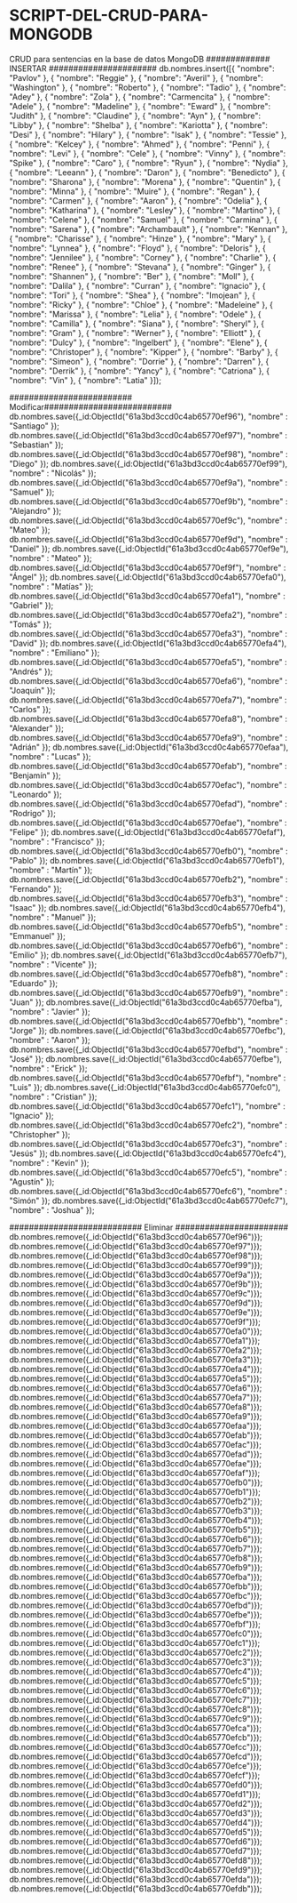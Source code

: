 # SCRIPT-DEL-CRUD-PARA-MONGODB
CRUD para sentencias en la base de datos MongoDB
############# INSERTAR   ###################### 
db.nombres.insert([{
  "nombre": "Pavlov"
}, {
  "nombre": "Reggie"
}, {
  "nombre": "Averil"
}, {
  "nombre": "Washington"
}, {
  "nombre": "Roberto"
}, {
  "nombre": "Tadio"
}, {
  "nombre": "Adey"
}, {
  "nombre": "Zola"
}, {
  "nombre": "Carmencita"
}, {
  "nombre": "Adele"
}, {
  "nombre": "Madeline"
}, {
  "nombre": "Eward"
}, {
  "nombre": "Judith"
}, {
  "nombre": "Claudine"
}, {
  "nombre": "Ayn"
}, {
  "nombre": "Libby"
}, {
  "nombre": "Shelba"
}, {
  "nombre": "Kariotta"
}, {
  "nombre": "Desi"
}, {
  "nombre": "Hilary"
}, {
  "nombre": "Isak"
}, {
  "nombre": "Tessie"
}, {
  "nombre": "Kelcey"
}, {
  "nombre": "Ahmed"
}, {
  "nombre": "Penni"
}, {
  "nombre": "Levi"
}, {
  "nombre": "Cele"
}, {
  "nombre": "Vinny"
}, {
  "nombre": "Spike"
}, {
  "nombre": "Caro"
}, {
  "nombre": "Ryun"
}, {
  "nombre": "Nydia"
}, {
  "nombre": "Leeann"
}, {
  "nombre": "Daron"
}, {
  "nombre": "Benedicto"
}, {
  "nombre": "Sharona"
}, {
  "nombre": "Morena"
}, {
  "nombre": "Quentin"
}, {
  "nombre": "Minna"
}, {
  "nombre": "Muire"
}, {
  "nombre": "Regan"
}, {
  "nombre": "Carmen"
}, {
  "nombre": "Aaron"
}, {
  "nombre": "Odelia"
}, {
  "nombre": "Katharina"
}, {
  "nombre": "Lesley"
}, {
  "nombre": "Martino"
}, {
  "nombre": "Celene"
}, {
  "nombre": "Samuel"
}, {
  "nombre": "Carmina"
}, {
  "nombre": "Sarena"
}, {
  "nombre": "Archambault"
}, {
  "nombre": "Kennan"
}, {
  "nombre": "Charisse"
}, {
  "nombre": "Hinze"
}, {
  "nombre": "Mary"
}, {
  "nombre": "Lynnea"
}, {
  "nombre": "Floyd"
}, {
  "nombre": "Deloris"
}, {
  "nombre": "Jennilee"
}, {
  "nombre": "Corney"
}, {
  "nombre": "Charlie"
}, {
  "nombre": "Renee"
}, {
  "nombre": "Stevana"
}, {
  "nombre": "Ginger"
}, {
  "nombre": "Shannen"
}, {
  "nombre": "Ber"
}, {
  "nombre": "Moll"
}, {
  "nombre": "Dalila"
}, {
  "nombre": "Curran"
}, {
  "nombre": "Ignacio"
}, {
  "nombre": "Tori"
}, {
  "nombre": "Shea"
}, {
  "nombre": "Imojean"
}, {
  "nombre": "Ricky"
}, {
  "nombre": "Chloe"
}, {
  "nombre": "Madeleine"
}, {
  "nombre": "Marissa"
}, {
  "nombre": "Lelia"
}, {
  "nombre": "Odele"
}, {
  "nombre": "Camilla"
}, {
  "nombre": "Siana"
}, {
  "nombre": "Sheryl"
}, {
  "nombre": "Gram"
}, {
  "nombre": "Werner"
}, {
  "nombre": "Elliott"
}, {
  "nombre": "Dulcy"
}, {
  "nombre": "Ingelbert"
}, {
  "nombre": "Elene"
}, {
  "nombre": "Christoper"
}, {
  "nombre": "Kipper"
}, {
  "nombre": "Barby"
}, {
  "nombre": "Simeon"
}, {
  "nombre": "Dorrie"
}, {
  "nombre": "Darren"
}, {
  "nombre": "Derrik"
}, {
  "nombre": "Yancy"
}, {
  "nombre": "Catriona"
}, {
  "nombre": "Vin"
}, {
  "nombre": "Latia"
}]);

#########################  Modificar##########################
db.nombres.save({_id:ObjectId("61a3bd3ccd0c4ab65770ef96"), "nombre" : "Santiago" });
db.nombres.save({_id:ObjectId("61a3bd3ccd0c4ab65770ef97"), "nombre" : "Sebastian" });
db.nombres.save({_id:ObjectId("61a3bd3ccd0c4ab65770ef98"), "nombre" : "Diego" });
db.nombres.save({_id:ObjectId("61a3bd3ccd0c4ab65770ef99"), "nombre" : "Nicolás" });
db.nombres.save({_id:ObjectId("61a3bd3ccd0c4ab65770ef9a"), "nombre" : "Samuel" });
db.nombres.save({_id:ObjectId("61a3bd3ccd0c4ab65770ef9b"), "nombre" : "Alejandro" });
db.nombres.save({_id:ObjectId("61a3bd3ccd0c4ab65770ef9c"), "nombre" : "Mateo" });
db.nombres.save({_id:ObjectId("61a3bd3ccd0c4ab65770ef9d"), "nombre" : "Daniel" });
db.nombres.save({_id:ObjectId("61a3bd3ccd0c4ab65770ef9e"), "nombre" : "Mateo" });
db.nombres.save({_id:ObjectId("61a3bd3ccd0c4ab65770ef9f"), "nombre" : "Ángel" });
db.nombres.save({_id:ObjectId("61a3bd3ccd0c4ab65770efa0"), "nombre" : "Matías" });
db.nombres.save({_id:ObjectId("61a3bd3ccd0c4ab65770efa1"), "nombre" : "Gabriel" });
db.nombres.save({_id:ObjectId("61a3bd3ccd0c4ab65770efa2"), "nombre" : "Tomás" });
db.nombres.save({_id:ObjectId("61a3bd3ccd0c4ab65770efa3"), "nombre" : "David" });
db.nombres.save({_id:ObjectId("61a3bd3ccd0c4ab65770efa4"), "nombre" : "Emiliano" });
db.nombres.save({_id:ObjectId("61a3bd3ccd0c4ab65770efa5"), "nombre" : "Andrés" });
db.nombres.save({_id:ObjectId("61a3bd3ccd0c4ab65770efa6"), "nombre" : "Joaquín" });
db.nombres.save({_id:ObjectId("61a3bd3ccd0c4ab65770efa7"), "nombre" : "Carlos" });
db.nombres.save({_id:ObjectId("61a3bd3ccd0c4ab65770efa8"), "nombre" : "Alexander" });
db.nombres.save({_id:ObjectId("61a3bd3ccd0c4ab65770efa9"), "nombre" : "Adrián" });
db.nombres.save({_id:ObjectId("61a3bd3ccd0c4ab65770efaa"), "nombre" : "Lucas" });
db.nombres.save({_id:ObjectId("61a3bd3ccd0c4ab65770efab"), "nombre" : "Benjamín" });
db.nombres.save({_id:ObjectId("61a3bd3ccd0c4ab65770efac"), "nombre" : "Leonardo" });
db.nombres.save({_id:ObjectId("61a3bd3ccd0c4ab65770efad"), "nombre" : "Rodrigo" });
db.nombres.save({_id:ObjectId("61a3bd3ccd0c4ab65770efae"), "nombre" : "Felipe" });
db.nombres.save({_id:ObjectId("61a3bd3ccd0c4ab65770efaf"), "nombre" : "Francisco" });
db.nombres.save({_id:ObjectId("61a3bd3ccd0c4ab65770efb0"), "nombre" : "Pablo" });
db.nombres.save({_id:ObjectId("61a3bd3ccd0c4ab65770efb1"), "nombre" : "Martín" });
db.nombres.save({_id:ObjectId("61a3bd3ccd0c4ab65770efb2"), "nombre" : "Fernando" });
db.nombres.save({_id:ObjectId("61a3bd3ccd0c4ab65770efb3"), "nombre" : "Isaac" });
db.nombres.save({_id:ObjectId("61a3bd3ccd0c4ab65770efb4"), "nombre" : "Manuel" });
db.nombres.save({_id:ObjectId("61a3bd3ccd0c4ab65770efb5"), "nombre" : "Emmanuel" });
db.nombres.save({_id:ObjectId("61a3bd3ccd0c4ab65770efb6"), "nombre" : "Emilio" });
db.nombres.save({_id:ObjectId("61a3bd3ccd0c4ab65770efb7"), "nombre" : "Vicente" });
db.nombres.save({_id:ObjectId("61a3bd3ccd0c4ab65770efb8"), "nombre" : "Eduardo" });
db.nombres.save({_id:ObjectId("61a3bd3ccd0c4ab65770efb9"), "nombre" : "Juan" });
db.nombres.save({_id:ObjectId("61a3bd3ccd0c4ab65770efba"), "nombre" : "Javier" });
db.nombres.save({_id:ObjectId("61a3bd3ccd0c4ab65770efbb"), "nombre" : "Jorge" });
db.nombres.save({_id:ObjectId("61a3bd3ccd0c4ab65770efbc"), "nombre" : "Aaron" });
db.nombres.save({_id:ObjectId("61a3bd3ccd0c4ab65770efbd"), "nombre" : "José" });
db.nombres.save({_id:ObjectId("61a3bd3ccd0c4ab65770efbe"), "nombre" : "Erick" });
db.nombres.save({_id:ObjectId("61a3bd3ccd0c4ab65770efbf"), "nombre" : "Luis" });
db.nombres.save({_id:ObjectId("61a3bd3ccd0c4ab65770efc0"), "nombre" : "Cristian" });
db.nombres.save({_id:ObjectId("61a3bd3ccd0c4ab65770efc1"), "nombre" : "Ignacio" });
db.nombres.save({_id:ObjectId("61a3bd3ccd0c4ab65770efc2"), "nombre" : "Christopher" });
db.nombres.save({_id:ObjectId("61a3bd3ccd0c4ab65770efc3"), "nombre" : "Jesús" });
db.nombres.save({_id:ObjectId("61a3bd3ccd0c4ab65770efc4"), "nombre" : "Kevin" });
db.nombres.save({_id:ObjectId("61a3bd3ccd0c4ab65770efc5"), "nombre" : "Agustín" });
db.nombres.save({_id:ObjectId("61a3bd3ccd0c4ab65770efc6"), "nombre" : "Simón" });
db.nombres.save({_id:ObjectId("61a3bd3ccd0c4ab65770efc7"), "nombre" : "Joshua" });



########################### Eliminar #######################
db.nombres.remove({_id:ObjectId("61a3bd3ccd0c4ab65770ef96")});
db.nombres.remove({_id:ObjectId("61a3bd3ccd0c4ab65770ef97")});
db.nombres.remove({_id:ObjectId("61a3bd3ccd0c4ab65770ef98")});
db.nombres.remove({_id:ObjectId("61a3bd3ccd0c4ab65770ef99")});
db.nombres.remove({_id:ObjectId("61a3bd3ccd0c4ab65770ef9a")});
db.nombres.remove({_id:ObjectId("61a3bd3ccd0c4ab65770ef9b")});
db.nombres.remove({_id:ObjectId("61a3bd3ccd0c4ab65770ef9c")});
db.nombres.remove({_id:ObjectId("61a3bd3ccd0c4ab65770ef9d")});
db.nombres.remove({_id:ObjectId("61a3bd3ccd0c4ab65770ef9e")});
db.nombres.remove({_id:ObjectId("61a3bd3ccd0c4ab65770ef9f")});
db.nombres.remove({_id:ObjectId("61a3bd3ccd0c4ab65770efa0")});
db.nombres.remove({_id:ObjectId("61a3bd3ccd0c4ab65770efa1")});
db.nombres.remove({_id:ObjectId("61a3bd3ccd0c4ab65770efa2")});
db.nombres.remove({_id:ObjectId("61a3bd3ccd0c4ab65770efa3")});
db.nombres.remove({_id:ObjectId("61a3bd3ccd0c4ab65770efa4")});
db.nombres.remove({_id:ObjectId("61a3bd3ccd0c4ab65770efa5")});
db.nombres.remove({_id:ObjectId("61a3bd3ccd0c4ab65770efa6")});
db.nombres.remove({_id:ObjectId("61a3bd3ccd0c4ab65770efa7")});
db.nombres.remove({_id:ObjectId("61a3bd3ccd0c4ab65770efa8")});
db.nombres.remove({_id:ObjectId("61a3bd3ccd0c4ab65770efa9")});
db.nombres.remove({_id:ObjectId("61a3bd3ccd0c4ab65770efaa")});
db.nombres.remove({_id:ObjectId("61a3bd3ccd0c4ab65770efab")});
db.nombres.remove({_id:ObjectId("61a3bd3ccd0c4ab65770efac")});
db.nombres.remove({_id:ObjectId("61a3bd3ccd0c4ab65770efad")});
db.nombres.remove({_id:ObjectId("61a3bd3ccd0c4ab65770efae")});
db.nombres.remove({_id:ObjectId("61a3bd3ccd0c4ab65770efaf")});
db.nombres.remove({_id:ObjectId("61a3bd3ccd0c4ab65770efb0")});
db.nombres.remove({_id:ObjectId("61a3bd3ccd0c4ab65770efb1")});
db.nombres.remove({_id:ObjectId("61a3bd3ccd0c4ab65770efb2")});
db.nombres.remove({_id:ObjectId("61a3bd3ccd0c4ab65770efb3")});
db.nombres.remove({_id:ObjectId("61a3bd3ccd0c4ab65770efb4")});
db.nombres.remove({_id:ObjectId("61a3bd3ccd0c4ab65770efb5")});
db.nombres.remove({_id:ObjectId("61a3bd3ccd0c4ab65770efb6")});
db.nombres.remove({_id:ObjectId("61a3bd3ccd0c4ab65770efb7")});
db.nombres.remove({_id:ObjectId("61a3bd3ccd0c4ab65770efb8")});
db.nombres.remove({_id:ObjectId("61a3bd3ccd0c4ab65770efb9")});
db.nombres.remove({_id:ObjectId("61a3bd3ccd0c4ab65770efba")});
db.nombres.remove({_id:ObjectId("61a3bd3ccd0c4ab65770efbb")});
db.nombres.remove({_id:ObjectId("61a3bd3ccd0c4ab65770efbc")});
db.nombres.remove({_id:ObjectId("61a3bd3ccd0c4ab65770efbd")});
db.nombres.remove({_id:ObjectId("61a3bd3ccd0c4ab65770efbe")});
db.nombres.remove({_id:ObjectId("61a3bd3ccd0c4ab65770efbf")});
db.nombres.remove({_id:ObjectId("61a3bd3ccd0c4ab65770efc0")});
db.nombres.remove({_id:ObjectId("61a3bd3ccd0c4ab65770efc1")});
db.nombres.remove({_id:ObjectId("61a3bd3ccd0c4ab65770efc2")});
db.nombres.remove({_id:ObjectId("61a3bd3ccd0c4ab65770efc3")});
db.nombres.remove({_id:ObjectId("61a3bd3ccd0c4ab65770efc4")});
db.nombres.remove({_id:ObjectId("61a3bd3ccd0c4ab65770efc5")});
db.nombres.remove({_id:ObjectId("61a3bd3ccd0c4ab65770efc6")});
db.nombres.remove({_id:ObjectId("61a3bd3ccd0c4ab65770efc7")});
db.nombres.remove({_id:ObjectId("61a3bd3ccd0c4ab65770efc8")});
db.nombres.remove({_id:ObjectId("61a3bd3ccd0c4ab65770efc9")});
db.nombres.remove({_id:ObjectId("61a3bd3ccd0c4ab65770efca")});
db.nombres.remove({_id:ObjectId("61a3bd3ccd0c4ab65770efcb")});
db.nombres.remove({_id:ObjectId("61a3bd3ccd0c4ab65770efcc")});
db.nombres.remove({_id:ObjectId("61a3bd3ccd0c4ab65770efcd")});
db.nombres.remove({_id:ObjectId("61a3bd3ccd0c4ab65770efce")});
db.nombres.remove({_id:ObjectId("61a3bd3ccd0c4ab65770efcf")});
db.nombres.remove({_id:ObjectId("61a3bd3ccd0c4ab65770efd0")});
db.nombres.remove({_id:ObjectId("61a3bd3ccd0c4ab65770efd1")});
db.nombres.remove({_id:ObjectId("61a3bd3ccd0c4ab65770efd2")});
db.nombres.remove({_id:ObjectId("61a3bd3ccd0c4ab65770efd3")});
db.nombres.remove({_id:ObjectId("61a3bd3ccd0c4ab65770efd4")});
db.nombres.remove({_id:ObjectId("61a3bd3ccd0c4ab65770efd5")});
db.nombres.remove({_id:ObjectId("61a3bd3ccd0c4ab65770efd6")});
db.nombres.remove({_id:ObjectId("61a3bd3ccd0c4ab65770efd7")});
db.nombres.remove({_id:ObjectId("61a3bd3ccd0c4ab65770efd8")});
db.nombres.remove({_id:ObjectId("61a3bd3ccd0c4ab65770efd9")});
db.nombres.remove({_id:ObjectId("61a3bd3ccd0c4ab65770efda")});
db.nombres.remove({_id:ObjectId("61a3bd3ccd0c4ab65770efdb")});

